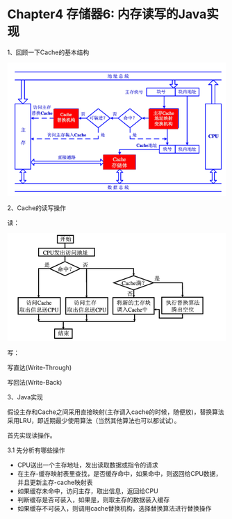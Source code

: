 # Chapter4 存储器6: 内存读写的Java实现

1、回顾一下Cache的基本结构

![image-20200517215017807](assets/image-20200517215017807.png)

2、Cache的读写操作

读：

![image-20200517215052079](assets/image-20200517215052079.png)

写：

写直达(Write-Through)

写回法(Write-Back)



3、Java实现

假设主存和Cache之间采用直接映射(主存调入cache的时候，随便放)，替换算法采用LRU，即近期最少使用算法（当然其他算法也可以都试试）。

首先实现读操作。

3.1 先分析有哪些操作

- CPU送出一个主存地址，发出读取数据或指令的请求
- 在主存-缓存映射表里查找，是否缓存命中，如果命中，则返回给CPU数据，并且更新主存-cache映射表
- 如果缓存未命中，访问主存，取出信息，返回给CPU
- 判断缓存是否可装入，如果是，则取主存的数据装入缓存
- 如果缓存不可装入，则调用cache替换机构，选择替换算法进行替换操作

